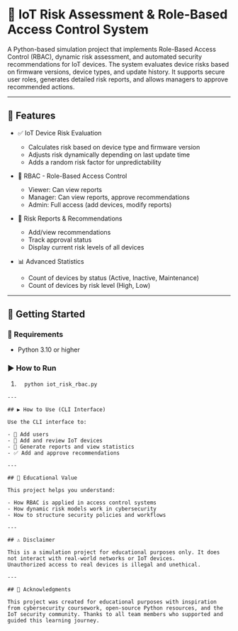 # 🔐 IoT Risk Assessment & Role-Based Access Control System

A Python-based simulation project that implements Role-Based Access Control (RBAC), dynamic risk assessment, and automated security recommendations for IoT devices. The system evaluates device risks based on firmware versions, device types, and update history. It supports secure user roles, generates detailed risk reports, and allows managers to approve recommended actions.

---

## 📌 Features

- ✅ IoT Device Risk Evaluation
  - Calculates risk based on device type and firmware version
  - Adjusts risk dynamically depending on last update time
  - Adds a random risk factor for unpredictability

- 🔐 RBAC - Role-Based Access Control
  - Viewer: Can view reports
  - Manager: Can view reports, approve recommendations
  - Admin: Full access (add devices, modify reports)

- 📄 Risk Reports & Recommendations
  - Add/view recommendations
  - Track approval status
  - Display current risk levels of all devices

- 📊 Advanced Statistics
  - Count of devices by status (Active, Inactive, Maintenance)
  - Count of devices by risk level (High, Low)

---

## 🚀 Getting Started

### 🧰 Requirements
- Python 3.10 or higher

### ▶️ How to Run

1. ```bash
     python iot_risk_rbac.py
```
---

## ▶️ How to Use (CLI Interface)

Use the CLI interface to:

- 👤 Add users  
- 📱 Add and review IoT devices  
- 📄 Generate reports and view statistics  
- ✅ Add and approve recommendations  

---

## 🧠 Educational Value

This project helps you understand:

- How RBAC is applied in access control systems  
- How dynamic risk models work in cybersecurity  
- How to structure security policies and workflows  

---

## ⚠️ Disclaimer

This is a simulation project for educational purposes only. It does not interact with real-world networks or IoT devices.  
Unauthorized access to real devices is illegal and unethical.

---

## 🙏 Acknowledgments

This project was created for educational purposes with inspiration from cybersecurity coursework, open-source Python resources, and the IoT security community. Thanks to all team members who supported and guided this learning journey.

